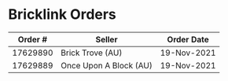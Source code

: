 # Bricklink Orders

| Order # | Seller | Order Date |
|---------|--------|------------|
| 17629890 | Brick Trove (AU) | 19-Nov-2021 |
| 17629889 | Once Upon A Block (AU) | 19-Nov-2021| 